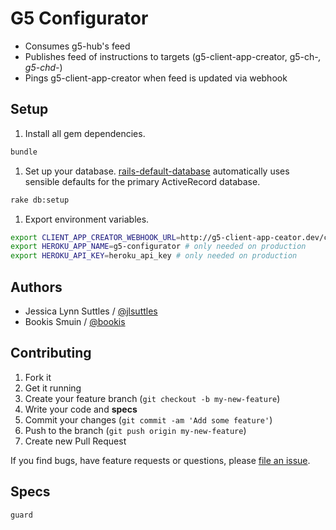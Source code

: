 # G5 Configurator

* Consumes g5-hub's feed
* Publishes feed of instructions to targets (g5-client-app-creator, g5-ch-*, g5-chd-*)
* Pings g5-client-app-creator when feed is updated via webhook


## Setup

1. Install all gem dependencies.
```bash
bundle
```

1. Set up your database. 
[rails-default-database](https://github.com/tpope/rails-default-database) 
automatically uses sensible defaults for the primary ActiveRecord database.
```bash
rake db:setup
```

1. Export environment variables.
```bash
export CLIENT_APP_CREATOR_WEBHOOK_URL=http://g5-client-app-ceator.dev/consume_feed
export HEROKU_APP_NAME=g5-configurator # only needed on production
export HEROKU_API_KEY=heroku_api_key # only needed on production
```


## Authors

* Jessica Lynn Suttles / [@jlsuttles](https://github.com/jlsuttles)
* Bookis Smuin / [@bookis](https://github.com/bookis)


## Contributing

1. Fork it
1. Get it running
1. Create your feature branch (`git checkout -b my-new-feature`)
1. Write your code and **specs**
1. Commit your changes (`git commit -am 'Add some feature'`)
1. Push to the branch (`git push origin my-new-feature`)
1. Create new Pull Request

If you find bugs, have feature requests or questions, please
[file an issue](https://github.com/g5search/g5-configurator/issues).


## Specs

```bash
guard
```
